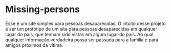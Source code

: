 # Missing-persons
Esse é um site simples para pessoas desaparecidas.
O intuito desse projeto é ser um protótipo de um site para pessoas desaparecidas em qualquer lugar do país, que tenham sido vistas em algum lugar do país. Ao qual qualquer informação verdadeira possa ser passada para a família e para amigos próximos da vítima.
